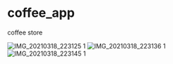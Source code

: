 # coffee_app

coffee store

![IMG_20210318_223125 1](https://user-images.githubusercontent.com/78047265/111687808-c6853a00-883b-11eb-9383-8245a1794e76.jpg)
![IMG_20210318_223136 1](https://user-images.githubusercontent.com/78047265/111687876-de5cbe00-883b-11eb-9979-ea9c0f1e3fec.jpg)
![IMG_20210318_223145 1](https://user-images.githubusercontent.com/78047265/111687921-ee749d80-883b-11eb-8437-d0429951f3a7.jpg)
